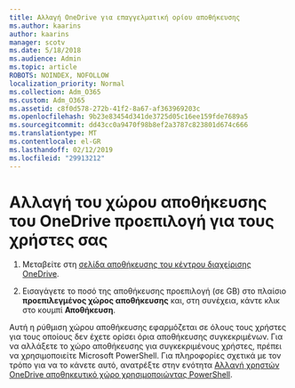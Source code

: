 ```yaml
---
title: Αλλαγή OneDrive για επαγγελματική ορίου αποθήκευσης
ms.author: kaarins
author: kaarins
manager: scotv
ms.date: 5/18/2018
ms.audience: Admin
ms.topic: article
ROBOTS: NOINDEX, NOFOLLOW
localization_priority: Normal
ms.collection: Adm_O365
ms.custom: Adm_O365
ms.assetid: c8f0d578-272b-41f2-8a67-af363969203c
ms.openlocfilehash: 9b23e83454d341de3725d05c16ee159fde7689a5
ms.sourcegitcommit: dd43cc0a9470f98b8ef2a3787c823801d674c666
ms.translationtype: MT
ms.contentlocale: el-GR
ms.lasthandoff: 02/12/2019
ms.locfileid: "29913212"
---
```

# <a name="change-the-default-onedrive-storage-space-for-your-users"></a>Αλλαγή του χώρου αποθήκευσης του OneDrive προεπιλογή για τους χρήστες σας

1. Μεταβείτε στη [σελίδα αποθήκευσης του κέντρου διαχείρισης OneDrive](https://admin.onedrive.com/?v=StorageSettings).
    
2. Εισαγάγετε το ποσό της αποθήκευσης προεπιλογή (σε GB) στο πλαίσιο **προεπιλεγμένος χώρος αποθήκευσης** και, στη συνέχεια, κάντε κλικ στο κουμπί **Αποθήκευση**.
    
Αυτή η ρύθμιση χώρου αποθήκευσης εφαρμόζεται σε όλους τους χρήστες για τους οποίους δεν έχετε ορίσει όρια αποθήκευσης συγκεκριμένων. Για να αλλάξετε το χώρο αποθήκευσης για συγκεκριμένους χρήστες, πρέπει να χρησιμοποιείτε Microsoft PowerShell. Για πληροφορίες σχετικά με τον τρόπο για να το κάνετε αυτό, ανατρέξτε στην ενότητα [Αλλαγή χρηστών OneDrive αποθηκευτικό χώρο χρησιμοποιώντας PowerShell](https://go.microsoft.com/fwlink/?linkid=866402).
  

